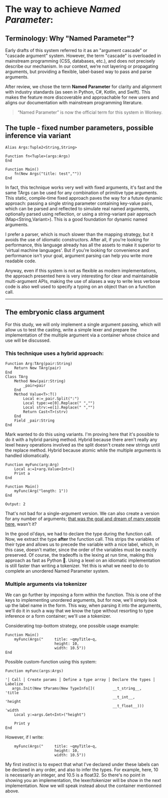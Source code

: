 # The way to achieve *Named Parameter*: 

## Terminology: Why "Named Parameter"?

Early drafts of this system referred to it as an "argument cascade" or "cascade argument" system. However, the term "cascade" is overloaded in mainstream programming (CSS, databases, etc.), and does not precisely describe our mechanism. In our context, we’re not layering or propagating arguments, but providing a flexible, label-based way to pass and parse arguments.

After review, we chose the term **Named Parameter** for clarity and alignment with industry standards (as seen in Python, C#, Kotlin, and Swift). This makes the feature more discoverable and approachable for new users and aligns our documentation with mainstream programming literature.

> “Named Parameter” is now the official term for this system in Wonkey.

## The tuple - fixed number parameters, possible inference via variant
```monkey
Alias Args:Tuple2<String,String>

Function fn<Tuple>(args:Args)
End

Function Main()
    fn(New Args("title: test",""))
End
```
In fact, this technique works very well with fixed arguments, it's fast and the same TArgs can be used for any combination of primitive type arguments. This static, compile-time fixed approach paves the way for a future dynamic approach: passing a single string parameter containing key-value pairs, which can be parsed and reflected to simulate real named arguments, optionally parsed using reflection, or using a string-variant pair approach (Map<String,Variant>). This is a good foundation for dynamic named arguments.

I prefer a parser, which is much slower than the mapping strategy, but it avoids the use of idiomatic constructors. After all, if you're looking for performance, this language already has all the assets to make it superior to 'virtual machine languages'. But if you're looking for convenience and performance isn't your goal, argument parsing can help you write more readable code. 

Anyway, even if this system is not as flexible as modern implementations, the approach presented here is very interesting for clear and maintainable multi-argument APIs, making the use of aliases a way to write less verbose code is also well used to specify a typing on an object than on a function call.

---

## The embryonic class argument 

For this study, we will only implement a single argument passing, which will allow us to test the casting, write a simple lexer and prepare the implementation of the multiple argument via a container whose choice and use will be discussed.
### This technique uses a hybrid approach: 
```monkey
Function Arg:TArg(pair:String)
    Return New TArg(pair)
End
Class TArg
    Method New(pair:String)
        _pair=pair
    End 
    Method Value<T>:T()
        Local e:=_pair.Split(":")
        Local type:=e[0].Replace(" ","")
        Local strv:=e[1].Replace(" ","")
        Return Cast<T>(strv)
    End 
    Field _pair:String
End 
```
Mark wanted to do this using variants. I'm proving here that it's possible to do it with a hybrid parsing method. Hybrid because there aren't really any lexel heavy operations involved as the split doesn't create new strings until the replace method. Hybrid because atomic while  the multiple arguments is handled idiomatically.

```monkey
Function myFunc(arg:Arg)
    Local a:=1+arg.Value<Int>()
    Print a
End

Function Main()
    myFunc(Arg("length: 1"))
End
```
`Output: 2` 

That's not bad for a single-argument version. We can also create a version for any number of arguments; [that was the goal and dream of many people here](https://discord.com/channels/796336780302876683/796359262980800542/1123692821677871254), wasn't it?

In the good ol'days, we had to declare the type during the function call.
Now, we extract the type **after** the function call. This strips the variables of their type and allows us to precede the variable with a nice label, which, in this case, doesn't matter, since the order of the variables must be exactly preserved. Of course, the tradeoffs is the lexing at run time, making this approach as fast as Python :face_with_open_eyes_and_hand_over_mouth:. Using a lexel on an idiomatic implementation is still faster than writing a tokenizer. Yet this is what we need to do to complete an unordered Named Parameter system.

### Multiple arguments via tokenizer

We can go further by imposing a form within the function. This is one of the keys to implementing unordered arguments, but for now, we'll simply look up the label name in the form. This way, when parsing it into the arguments, we'll do it in such a way that we know the type without resorting to type inference or a form container; we'll use a tokenizer.

Considerating top-bottom strategy, one possible usage example:
```monkey
Function Main()
    myFunc(Args("     title: ~qmyTitle~q, 
                      height: 10, 
                      width: 10.5"))
End
``` 
Possible custom-function using this system:
```monkey
Function myFunc(args:Args)

'│ Call │ Create params │ Define a type array │ Declare the types │ Labelize         
   args.Init(New tParams(New TypeInfo[]( ️  ️  ️  ️ __t_string__,       'title
  ️  ️  ️  ️  ️ ️  ️  ️  ️  ️  ️  ️  ️  ️  ️  ️  ️  ️  ️  ️  ️   ️  ️  ️__t_int__,          'height
                                ️   ️  ️  ️  ️  ️  ️  ️ __t_float__)))      'width
    Local y:=args.Get<Int>("height")
    
    Print y
End
```
However, if I write:
```monkey
    myFunc(Args("     title: ~qmyTitle~q, 
                      height: 10, 
                      width: 10.5"))
```
My first instinct is to expect that what I've declared under these labels can be declared in any order, and also to infer the types. For example, here, 10 is necessarily an integer, and 10.5 is a float32. So there's no point in showing you an implementation, the lexer/tokenizer will be show in the next implementation. Now we will speak instead about the container mentionned above.
